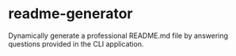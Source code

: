 # readme-generator
Dynamically generate a professional README.md file by answering questions provided in the CLI application.

